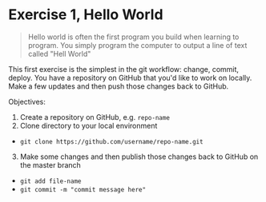 # Exercise 1, Hello World

> Hello world is often the first program you build when learning to program. You simply program the computer to output a line of text called "Hell World"

This first exercise is the simplest in the git workflow: change, commit, deploy. You have a repository on GitHub that you'd like to work on locally. Make a few updates and then push those changes back to GitHub.

Objectives:
1. Create a repository on GitHub, e.g. `repo-name`
2. Clone directory to your local environment
- `git clone https://github.com/username/repo-name.git`
3. Make some changes and then publish those changes back to GitHub on the master branch
- `git add file-name`
- `git commit -m "commit message here"`
